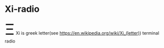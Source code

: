 # Xi-radio


<font size="42">Ξ</font>
Xi is greek letter(see https://en.wikipedia.org/wiki/Xi_(letter))
terminal radio
